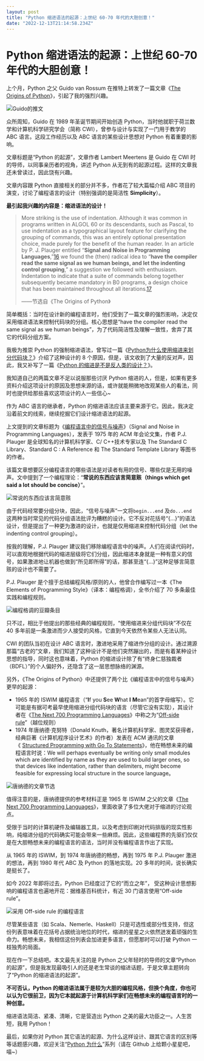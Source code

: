 ```yaml
---
layout: post
title: "Python 缩进语法的起源：上世纪 60-70 年代的大胆创意！"
date: "2022-12-13T21:14:58.234Z"
---
```

Python 缩进语法的起源：上世纪 60-70 年代的大胆创意！
=================================

上个月，Python 之父 Guido van Rossum 在推特上转发了一篇文章《[The Origins of Python](https://inference-review.com/article/the-origins-of-python)》，引起了我的强烈兴趣。

![Guido的推文](http://tva1.sinaimg.cn/large/68b02e3bgy1h8zp59nxw6j20ge05stab.jpg)

众所周知，Guido 在 1989 年圣诞节期间开始创造 Python，当时他就职于荷兰数学和计算机科学研究学会（简称 CWI），曾参与设计与实现了一门用于教学的 ABC 语言。这段工作经历以及 ABC 语言的某些设计思想对 Python 有着重要的影响。

文章标题是“Python 的起源”，文章作者 Lambert Meertens 是 Guido 在 CWI 时的导师，以同事亲历者的视角，讲述 Python 从无到有的起源过程。这样的文章我还未曾读过，因此饶有兴趣。

文章内容跟 Python 直接相关的部分并不多，作者花了较大篇幅介绍 ABC 项目的演变，讨论了编程语言的设计（特别强调的是简洁性 **Simplicity**）。

**最引起我兴趣的内容是：缩进语法的设计！**

> More striking is the use of indentation. Although it was common in programs written in ALGOL 60 or its descendants, such as Pascal, to use indentation as a typographical layout feature for clarifying the grouping of commands, this was an entirely optional presentation choice, made purely for the benefit of the human reader. In an article by P. J. Plauger entitled “**Signal and Noise in Programming Languages**,”[16](https://inference-review.com/article/the-origins-of-python#endnote-16) we found the (then) radical idea to “**have the compiler read the same signal as we human beings, and let the indenting control grouping**,” a suggestion we followed with enthusiasm. Indentation to indicate that a suite of commands belong together subsequently became mandatory in B0 programs, a design choice that has been maintained throughout all iterations.[17](https://inference-review.com/article/the-origins-of-python#endnote-17)
> 
> ——节选自《The Origins of Python》

简单概括：当时在设计新的编程语言时，他们受到了一篇文章的强烈影响，决定仅采用缩进语法来控制代码块的分组。核心思想是“have the compiler read the same signal as we human beings”，为了代码简洁性及理解一致性，舍弃了其它的代码分组方案。

我极为推崇 Python 的强制缩进语法，曾写过一篇《[Python为什么使用缩进来划分代码块？](https://mp.weixin.qq.com/s/byhJnKoKSDnhUNUE9WWopw)》介绍了这种设计的 8 个原因，但是，该文收到了大量的反对声，因此，我又补写了一篇《[Python 的缩进是不是反人类的设计？](https://mp.weixin.qq.com/s/pi1x6lT88dMmfUUqcVet-A)》。

我知道自己的两篇文章不足以说服那些讨厌 Python 缩进的人，但是，如果有更多资料介绍这项设计的原因及思想来源的话，或许就能稍微地改观某些人的看法，同时也提供给那些喜欢这项设计的人一些信心~

作为 ABC 语言的继承者，Python 的缩进语法应该主要来源于它。因此，我决定沿着前文的线索，继续挖掘它们设计缩进语法的起源。

上文提到的文章标题为《[编程语言中的信号与噪声](https://dl.acm.org/doi/10.1145/800181.810322)》（Signal and Noise in Programming Languages），发表于 1975 年的 ACM 年会论文集，作者 P.J. Plauger 是全球知名的计算机科学家、C/ C++技术专家以及 The Standard C Library、Standard C : A Reference 和 The Standard Template Library 等图书的作者。

该篇文章想要区分编程语言的哪些语法是对读者有用的信号、哪些仅是无用的噪声。文中提到了一个编程理论：“**常说的东西应该言简意赅（things which get said a lot should be concise）**”。

![常说的东西应该言简意赅](http://tva1.sinaimg.cn/large/68b02e3bgy1h902jpp61zj20e9049abc.jpg)

由于代码经常要分组分块，因此，“信号与噪声”一文将`begin...end` 及`do...end` 这两种当时常见的代码分组语法批评为糟糕的设计。它不反对花括号“{...}”的语法设计，但是提出了一种更为激进的设计，也就是仅用缩进来控制代码分组（let the indenting control grouping）。

按我的理解，P.J. Plauger 建议我们移除编程语言中的噪声。人们在阅读代码时，可以直观地根据代码的缩进层级将它们分组，因此缩进本身就是一种有意义的信号，如果激进地让机器也做到“所见即所得”的话，那甚至连“{...}”这种足够言简意赅的设计也不需要了。

P.J. Plauger 是个擅于总结编程风格/原则的人，他曾合作编写过一本《The Elements of Programming Style》（译本：编程格调），全书介绍了 70 多条最佳实践和编程规则。

![编程格调的豆瓣条目](http://tva1.sinaimg.cn/large/68b02e3bgy1h902xwk1hdj20j60fetbo.jpg)

只不过，相比于他提出的那些经典的编程规则，“使用缩进来分组代码块”不仅在 40 多年前是一条激进而少人接受的风格，它直到今天依然令某些人无法认同。

CWI 的团队当初在设计 ABC 语言时，激进地采用了缩进作分组的设计。通过溯源那篇“古老的”文章，我们知道了这种设计不是他们突然蹦出的，而是有着某种设计思想的指导，同时这也意味着，Python 的缩进设计除了有“终身仁慈独裁者（BDFL）”的个人偏好外，还隐含了这一层思想脉络的渊源。

另外，《The Origins of Python》中还提供了两个比《编程语言中的信号与噪声》更早的起源：

*   1965 年的 ISWIM 编程语言（“**I**f you **S**ee **W**hat **I** **M**ean”的首字母缩写）。它可能是有据可考最早使用缩进分组代码块的语言（尽管它没有实现），其设计者在《[The Next 700 Programming Languages](https://web.archive.org/web/20220323111045/https://www.cs.cmu.edu/~crary/819-f09/Landin66.pdf)》中称之为“[Off-side rule](https://en.wikipedia.org/wiki/Off-side_rule)”（越位规则）
*   1974 年唐纳德·克努特（Donald Knuth，著名计算机科学家、图灵奖获得者，经典巨著《计算机程序设计艺术》的作者）发表在 ACM 通讯的文章《 [Structured Programming with Go To Statements](https://doi.org/10.1145/356635.356640)》，他在畅想未来的编程语言时说：We will perhaps eventually be writing only small modules which are identified by name as they are used to build larger ones, so that devices like indentation, rather than delimiters, might become feasible for expressing local structure in the source language。

![唐纳德的文章节选](http://tva1.sinaimg.cn/large/68b02e3bgy1h907s87e8vj20dj090q5i.jpg)

值得注意的是，唐纳德提供的参考材料正是 1965 年 ISWIM 之父的文章《[The Next 700 Programming Languages](https://web.archive.org/web/20220323111045/https://www.cs.cmu.edu/~crary/819-f09/Landin66.pdf)》，里面收录了多位大佬对于缩进的讨论观点。

受限于当时的计算机硬件及编辑器工具，以及考虑到印刷对代码排版的现实性影响，纯缩进分组的代码确实可能会带来一些麻烦。因此，这些编程界的先驱们仅仅是在大胆畅想未来的编程语言的语法，当时并没有编程语言作出了实现。

从 1965 年的 ISWIM，到 1974 年唐纳德的畅想，再到 1975 年 P.J. Plauger 激进的想法，再到 1980 年代 ABC 及 Python 的落地实现。20 多年的时间，说长确实是挺长了。

如今 2022 年即将过去，Python 已经度过了它的“而立之年”， 受这种设计思想影响的编程语言也遍地开花：据维基百科统计，有近 30 门语言使用“Off-side rule”。

![采用 Off-side rule 的编程语言](http://tva1.sinaimg.cn/large/68b02e3bgy1h909ob1v0yj20le0lin2t.jpg)

尽管某些语言（如 Scala、Nemerle、Haskell）只是可选性或部分性支持，但这份列表意味着在花括号占据统治地位的时代，缩进的星星之火依然迸发着顽强的生命力。畅想未来，我相信这份列表会加进更多语言，但愿那时可以打破 Python 一枝独秀的局面。

现在作一下总结吧。本文最先关注的是 Python 之父年轻时的导师的文章“Python 的起源”，但是我发现最吸引人的还是老生常谈的缩进话题，于是文章主题转向了“Python 的缩进语法的起源”。

**不可否认，Python 的缩进语法属于是较为大胆的编程风格，但换个角度，你也可以认为它很前卫，因为它本就起源于计算机科学家们在畅想未来的编程语言时的一种创意。**

缩进语法简洁、紧凑、清晰，它是营造出 Python 之美的最大功臣之一。人生苦短，我用 Python！

最后，如果你对 Python 其它语法的起源、为什么这样设计、跟其它语言的区别等等话题感兴趣，欢迎关注“[Python 为什么](https://github.com/chinesehuazhou/python-whydo)”系列（请在 Github 上给颗小星星吧，喵~）